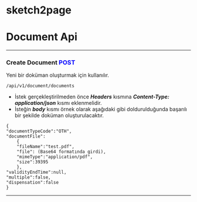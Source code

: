 # sketch2page


# Document Api

---

### Create Document <span style="color:blue">**POST**</span>
Yeni bir doküman oluşturmak için kullanılır.



```
/api/v1/document/documents
```
* İstek gerçekleştirilmeden önce ***Headers*** kısmına ***Content-Type: application/json*** kısmı eklenmelidir.
* İsteğin ***body*** kısmı örnek olarak aşağıdaki gibi doldurulduğunda başarılı bir şekilde doküman oluşturulacaktır. 
```
{
"documentTypeCode":"OTH",
"documentFile":
    {
    "fileName":"test.pdf",
    "file": (Base64 formatında girdi),
    "mimeType":"application/pdf",
    "size":39395
    },
"validityEndTime":null,
"multiple":false,
"dispensation":false
}
```

---
